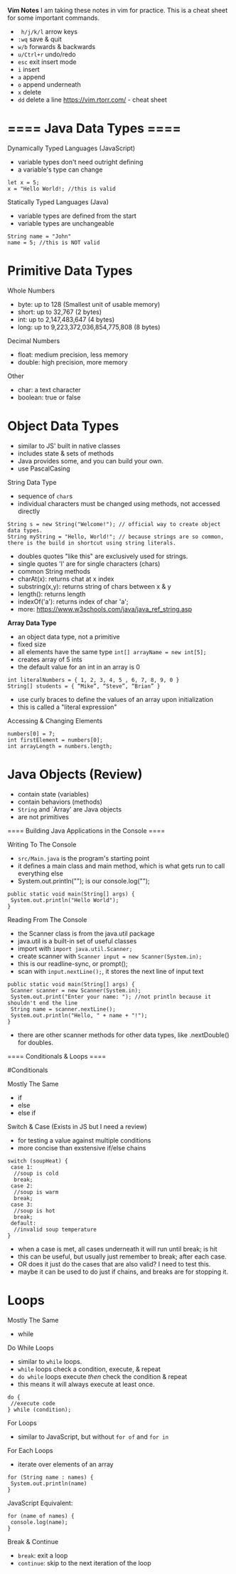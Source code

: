 **Vim Notes**
I am taking these notes in vim for practice.
This is a cheat sheet for some important commands.
- ` h/j/k/l` arrow keys
- `:wq` save & quit
- `w/b` forwards & backwards
- `u/Ctrl+r` undo/redo
- `esc` exit insert mode
- `i` insert
- `a` append
- `o` append underneath
- `x` delete
- `dd` delete a line
https://vim.rtorr.com/ - cheat sheet

# ==== Java Data Types ====

Dynamically Typed Languages (JavaScript)
- variable types don't need outright defining
- a variable's type can change
```
let x = 5;
x = "Hello World!; //this is valid
```

Statically Typed Languages (Java)
- variable types are defined from the start
- variable types are unchangeable
```
String name = "John"
name = 5; //this is NOT valid
```


# Primitive Data Types
Whole Numbers
- byte:  up to 128 (Smallest unit of usable memory)
- short: up to 32,767 (2 bytes)
- int:   up to 2,147,483,647 (4 bytes)
- long:  up to 9,223,372,036,854,775,808 (8 bytes)

Decimal Numbers
- float: medium precision, less memory
- double: high precision, more memory

Other
- char: a text character
- boolean: true or false


# Object Data Types
- similar to JS' built in native classes
- includes state & sets of methods
- Java provides some, and you can build your own.
- use PascalCasing

String Data Type
- sequence of `char`s
- individual characters must be changed using methods, not accessed directly
```
String s = new String("Welcome!"); // official way to create object data types.
String myString = "Hello, World!"; // because strings are so common, there is the build in shortcut using string literals.
```
- doubles quotes "like this" are exclusively used for strings.
- single quotes 'l' are for single characters (chars)
- common String methods
 - charAt(x): returns chat at x index
 - substring(x,y): returns string of chars between x & y
 - length(): returns length
 - indexOf('a'): returns index of char 'a';
 - more: https://www.w3schools.com/java/java_ref_string.asp

**Array Data Type**
- an object data type, not a primitive
- fixed size
- all elements have the same type
`int[] arrayName = new int[5];`
- creates array of 5 ints
- the default value for an int in an array is 0
```
int literalNumbers = { 1, 2, 3, 4, 5 , 6, 7, 8, 9, 0 }
String[] students = { “Mike”, “Steve”, “Brian” }
```
- use curly braces to define the values of an array upon initialization
- this is called a "literal expression"

Accessing & Changing Elements
```
numbers[0] = 7;
int firstElement = numbers[0];
int arrayLength = numbers.length;
```

# Java Objects (Review)
- contain state (variables)
- contain behaviors (methods)
- `String` and `Array' are Java objects
- are not primitives



==== Building Java Applications in the Console ====

Writing To The Console
- `src/Main.java` is the program's starting point
- it defines a main class and main method, which is what gets run to call everything else
- System.out.println(""); is our console.log("");
```
public static void main(String[] args) {
 System.out.println("Hello World");
}
```

Reading From The Console
- the Scanner class is from the java.util package
- java.util is a built-in set of useful classes
- import with `import java.util.Scanner;`
- create scanner with `Scanner input = new Scanner(System.in);`
- this is our readline-sync, or prompt();
- scan with `input.nextLine();`, it stores the next line of input text
```
public static void main(String[] args) {
 Scanner scanner = new Scanner(System.in);
 System.out.print("Enter your name: "); //not println because it shouldn't end the line
 String name = scanner.nextLine();
 System.out.println("Hello, " + name + "!");
}
```
- there are other scanner methods for other data types, like .nextDouble() for doubles.



==== Conditionals & Loops ====

#Conditionals

Mostly The Same
- if
- else
- else if

Switch & Case (Exists in JS but I need a review)
- for testing a value against multiple conditions
- more concise than exstensive if/else chains
```
switch (soupHeat) {
 case 1:
  //soup is cold
  break;
 case 2:
  //soup is warm
  break;
 case 3:
  //soup is hot
  break;
 default:
  //invalid soup temperature
}
```
- when a case is met, all cases underneath it will run until break; is hit
- this can be useful, but usually just remember to break; after each case.
- OR does it just do the cases that are also valid? I need to test this.
- maybe it can be used to do just if chains, and breaks are for stopping it.


# Loops

Mostly The Same
- while

Do While Loops
- similar to `while` loops.
- `while` loops check a condition, execute, & repeat
- `do while` loops execute *then* check the condition & repeat
- this means it will always execute at least once.
```
do {
 //execute code
} while (condition);
```

For Loops
- similar to JavaScript, but without `for of` and `for in`

For Each Loops
- iterate over elements of an array
```
for (String name : names) {
 System.out.println(name)
}
```
JavaScript Equivalent:
```
for (name of names) {
 console.log(name);
}
```

Break & Continue
- `break`: exit a loop
- `continue`: skip to the next iteration of the loop
